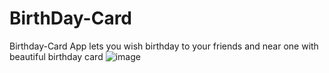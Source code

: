 # BirthDay-Card
Birthday-Card App lets you wish birthday to your friends and near one with beautiful birthday card
![image](https://user-images.githubusercontent.com/67785237/131509250-5ebdaf96-0ca6-4fd2-aef2-c765c40265b0.png)

